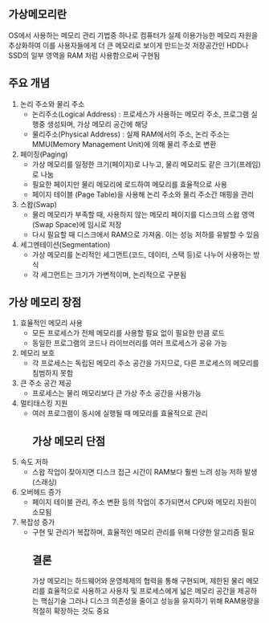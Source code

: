 <h2 id="가상메모리란">가상메모리란</h2>
<p>OS에서 사용하는 메모리 관리 기법중 하나로 컴퓨터가 실제 이용가능한 메모리 자원을 추상화하여 이를 사용자들에게 더 큰 메모리로 보이게 만드는것
저장공간인 HDD나 SSD의 일부 영역을 RAM 처럼 사용함으로써 구현됨</p>
<h2 id="주요-개념">주요 개념</h2>
<ol>
<li>논리 주소와 물리 주소<ul>
<li>논리주소(Logical Address) : 프로세스가 사용하는 메모리 주소, 프로그램 실행중 생성되며, 가상 메모리 공간에 해당</li>
<li>물리주소(Physical Address) : 실제 RAM에서의 주소, 논리 주소는 MMU(Memory Management Unit)에 의해 물리 주소로 변환</li>
</ul>
</li>
<li>페이징(Paging)<ul>
<li>가상 메모리를 일정한 크기(페이지)로 나누고, 물리 메모리도 같은 크기(프레임)로 나눔</li>
<li>필요한 페이지만 물리 메모리에 로드하여 메모리를 효율적으로 사용</li>
<li>페이지 테이블 (Page Table)을 사용해 논리 주소와 물리 주소간 매핑을 관리</li>
</ul>
</li>
<li>스왑(Swap)<ul>
<li>물리 메모리가 부족할 때, 사용하지 않는 메모리 페이지를 디스크의 스왑 영역(Swap Space)에 임시로 저장</li>
<li>다시 필요할 때 디스크에서 RAM으로 가져옴. 이는 성능 저하를 유발할 수 있음</li>
</ul>
</li>
<li>세그멘테이션(Segmentation)<ul>
<li>가상 메모리를 논리적인 세그먼트(코드, 데이터, 스택 등)로 나누어 사용하는 방식</li>
<li>각 세그먼트는 크기가 가변적이며, 논리적으로 구분됨</li>
</ul>
</li>
</ol>
<h2 id="가상-메모리-장점">가상 메모리 장점</h2>
<ol>
<li>효율적인 메모리 사용<ul>
<li>모든 프로세스가 전체 메모리를 사용할 필요 없이 필요한 만큼 로드</li>
<li>동일한 프로그램의 코드나 라이브러리를 여러 프로세스가 공유 가능</li>
</ul>
</li>
<li>메모리 보호<ul>
<li>각 프로세스는 독립된 메모리 주소 공간을 가지므로, 다른 프로세스의 메모리를 침범하지 못함</li>
</ul>
</li>
<li>큰 주소 공간 제공<ul>
<li>프로세스는 물리 메모리보다 큰 가상 주소 공간을 사용가능</li>
</ul>
</li>
<li>멀티태스킹 지원<ul>
<li>여러 프로그램이 동시에 실행될 때 메모리를 효율적으로 관리<h2 id="가상-메모리-단점">가상 메모리 단점</h2>
</li>
</ul>
</li>
<li>속도 저하<ul>
<li>스왑 작업이 잦아지면 디스크 접근 시간이 RAM보다 훨씬 느려 성능 저하 발생(스래싱)</li>
</ul>
</li>
<li>오버헤드 증가<ul>
<li>페이지 테이블 관리, 주소 변환 등의 작업이 추가되면서 CPU와 메모리 자원이 소모됨</li>
</ul>
</li>
<li>복잡성 증가<ul>
<li>구현 및 관리가 복잡하며, 효율적인 메모리 관리를 위해 다양한 알고리즘 필요<h2 id="결론">결론</h2>
가상 메모리는 하드웨어와 운영체제의 협력을 통해 구현되며, 제한된 물리 메모리를 효율적으로 사용하고 사용자 및 프로세스에게 넓은 메모리 공간을 제공하는 핵심기술
그러나 디스크 의존성을 줄이고 성능을 유지하기 위해 RAM용량을 적절히 확장하는 것도 중요</li>
</ul>
</li>
</ol>